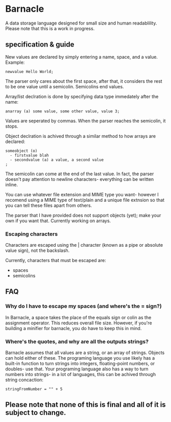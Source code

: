 # Barnacle
A data storage language designed for small size and human readablility. Please note that this is a work in progress.
## specification & guide
New values are declared by simply entering a name, space, and a value. Example:
```
newvalue Hello World;
```
The parser only cares about the first space, after that, it considers the rest to be one value until a semicolin. Semicolins end values.

Array/list declration is done by specifying data type immedately after the name:
```
anarray (a) some value, some other value, value 3;
```
Values are seperated by commas. When the parser reaches the semicolin, it stops.

Object declration is achived through a similar method to how arrays are declared:
```
someobject (o)
  - firstvalue blah
  - secondvalue (a) a value, a second value
;
```
The semicolin can come at the end of the last value. In fact, the parser doesn't pay attention to newline characters- everything can be written inline.

You can use whatever file extension and MIME type you want- however I recomend using a MIME type of text/plain and a unique file extnsion so that you can tell these files apart from others.

The parser that I have provided does not support objects (yet); make your own if you want that. Currently working on arrays.

### Escaping characters
Characters are escaped using the | character (known as a pipe or absolute value sign), not the backslash.

Currently, characters that must be escaped are:
- spaces
- semicolins
## FAQ
### Why do I have to escape my spaces (and where's the = sign?)

In Barnacle, a space takes the place of the equals sign or colin as the assignment operator. This reduces overall file size. However, if you're building a minifier for barnacle, you do have to keep this in mind.

### Where's the quotes, and why are all the outputs strings?

Barnacle assumes that all values are a string, or an array of strings. Objects can hold either of these. The programing language you use likely has a built-in function to turn strings into integers, floating-point numbers, or doubles- use that. Your programing language also has a way to turn numbers into strings- in a lot of languages, this can be achived through string concaction:
```
stringFromNumber = "" + 5
```
## Please note that none of this is final and all of it is subject to change.

